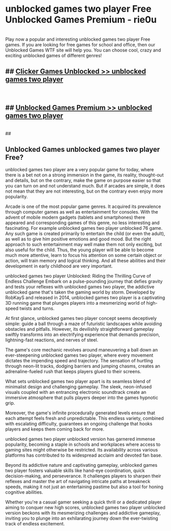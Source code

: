 # unblocked games two player Free Unblocked Games Premium - rie0u <br>
<br>
Play now a popular and interesting unblocked games two player Free games. If you are looking for free games for school and office, then our Unblocked Games WTF site will help you. You can choose cool, crazy and exciting unblocked games of different genres!


## ##  [Clicker Games Unblocked >> unblocked games two player](http://freeplayer.one?title=unblocked_games_two_player&ref=M1)
  <br>

##  ## [Unblocked Games Premium >> unblocked games two player](http://freeplayer.one?title=unblocked_games_two_player&ref=M1)
  <br>
  ##



## Unblocked Games unblocked games two player Free?

unblocked games two player are a very popular game for today, where there is a bet not on a strong immersion in the game, its reality, thought-out and details, but on the contrary, make the game on purpose easier so that you can turn on and not understand much. But if arcades are simple, it does not mean that they are not interesting, but on the contrary even enjoy more popularity.

Arcade is one of the most popular game genres. It acquired its prevalence through computer games as well as entertainment for consoles. With the advent of mobile modern gadgets (tablets and smartphones) there appeared and corresponding games of this genre, no less interesting and fascinating. For example unblocked games two player unblocked 76 game. Any such game is created primarily to entertain the child (or even the adult), as well as to give him positive emotions and good mood. But the right approach to such entertainment may well make them not only exciting, but also useful for the child. Thus, the young player will be able to become much more attentive, learn to focus his attention on some certain object or action, will train memory and logical thinking. And all these abilities and their development in early childhood are very important.

unblocked games two player Unblocked: Riding the Thrilling Curve of Endless Challenge
Embark on a pulse-pounding journey that defies gravity and tests your reflexes with unblocked games two player, the addictive unblocked game that's taken the gaming world by storm. Developed by RobKayS and released in 2014, unblocked games two player is a captivating 3D running game that plunges players into a mesmerizing world of high-speed twists and turns.

At first glance, unblocked games two player concept seems deceptively simple: guide a ball through a maze of futuristic landscapes while avoiding obstacles and pitfalls. However, its devilishly straightforward gameplay swiftly transforms into an electrifying experience that demands precision, lightning-fast reactions, and nerves of steel.

The game's core mechanic revolves around maneuvering a ball down an ever-steepening unblocked games two player, where every movement dictates the impending speed and trajectory. The sensation of hurtling through neon-lit tracks, dodging barriers and jumping chasms, creates an adrenaline-fueled rush that keeps players glued to their screens.

What sets unblocked games two player apart is its seamless blend of minimalist design and challenging gameplay. The sleek, neon-infused visuals coupled with an entrancing electronic soundtrack create an immersive atmosphere that pulls players deeper into the games hypnotic grip.

Moreover, the game's infinite procedurally generated levels ensure that each attempt feels fresh and unpredictable. This endless variety, combined with escalating difficulty, guarantees an ongoing challenge that hooks players and keeps them coming back for more.

unblocked games two player unblocked version has garnered immense popularity, becoming a staple in schools and workplaces where access to gaming sites might otherwise be restricted. Its availability across various platforms has contributed to its widespread acclaim and devoted fan base.

Beyond its addictive nature and captivating gameplay, unblocked games two player fosters valuable skills like hand-eye coordination, quick decision-making, and perseverance. It challenges players to sharpen their reflexes and master the art of navigating intricate paths at breakneck speeds, making it not just an entertaining pastime but also a tool for honing cognitive abilities.

Whether you're a casual gamer seeking a quick thrill or a dedicated player aiming to conquer new high scores, unblocked games two player unblocked version beckons with its mesmerizing challenges and addictive gameplay, inviting you to plunge into an exhilarating journey down the ever-twisting track of endless excitement.